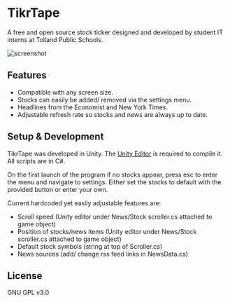 # TikrTape
A free and open source stock ticker designed and developed by student IT interns at Tolland Public Schools. 

![screenshot](Tolland-Public-Schools/TikrTape/blob/main/ScreenShot.png)

## Features

- Compatible with any screen size.
- Stocks can easily be added/ removed via the settings menu.
- Headlines from the Economist and New York Times.
- Adjustable refresh rate so stocks and news are always up to date.

## Setup & Development

TikrTape was developed in Unity. The [Unity Editor](https://unity3d.com/unity/whats-new/) is required to compile it. All scripts are in C#.

On the first launch of the program if no stocks appear, press esc to enter the menu and navigate to settings. Either set the stocks to default with the provided button or enter your own.

Current hardcoded yet easily adjustable features are:

 - Scroll speed (Unity editor under News/Stock scroller.cs attached to game object) 
 - Position of stocks/news items (Unity editor under News/Stock scroller.cs attached to game object)
 - Default stock symbols (string at top of Scroller.cs)
 - News sources (add/ change rss feed links in NewsData.cs)

## License
GNU GPL v3.0
